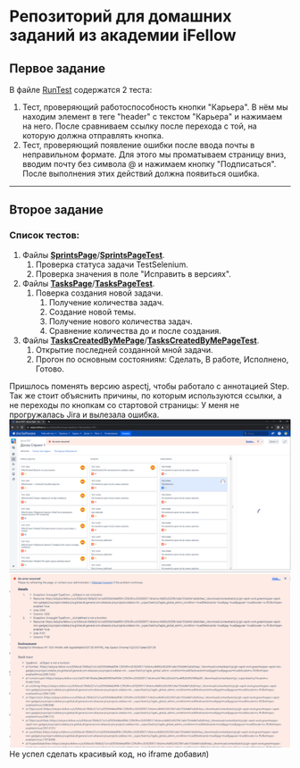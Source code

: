 # Репозиторий для домашних заданий из академии iFellow

## Первое задание
В файле [RunTest](/src/test/java/RunTest.java) содержатся 2 теста:
1. Тест, проверяющий работоспособность кнопки "Карьера". В нём мы находим элемент в теге "header" с текстом "Карьера" и нажимаем на него. После сравниваем ссылку после перехода с той, на которую должна отправлять кнопка.
2. Тест, проверяющий появление ошибки после ввода почты в неправильном формате. Для этого мы проматываем страницу вниз, вводим почту без символа @ и нажимаем кнопку "Подписаться". После выполнения  этих действий должна появиться ошибка.
---------
## Второе задание
### Список тестов:
1. Файлы [**SprintsPage**](src/main/java/ru/iFellow/SprintsPage.java)/[**SprintsPageTest**](src/test/java/SprintsPageTest.java).
   1. Проверка статуса задачи TestSelenium.
   2. Проверка значения в поле "Исправить в версиях".
2. Файлы [**TasksPage**](src/main/java/ru/iFellow/TasksPage.java)/[**TasksPageTest**](src/test/java/TasksPageTest.java).
   1. Поверка создания новой задачи.
      1. Получение количества задач.
      2. Создание новой темы.
      3. Получение нового количества задач.
      4. Сравнение количества до и после создания.
3. Файлы [**TasksCreatedByMePage**](src/main/java/ru/iFellow/TasksCreatedByMePage.java)/[**TasksCreatedByMePageTest**](src/test/java/TasksCreatedByMePageTest.java).
    1. Открытие последней созданной мной задачи.
   2. Прогон по основным состояниям: Сделать, В работе, Исполнено, Готово.

Пришлось поменять версию aspectj, чтобы работало с аннотацией Step. Так же стоит объяснить причины, по которым используются ссылки, а не переходы по кнопкам со стартовой страницы: У меня не прогружалась Jira и вылезала ошибка.
![Скриншот ошибки](pics/img.png)
![Скриншот ошибки](pics/img_1.png)
Не успел сделать красивый код, но iframe добавил)
